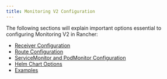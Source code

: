 ```yaml
---
title: Monitoring V2 Configuration
---
```


<head>
  <link rel="canonical" href="https://ranchermanager.docs.rancher.com/pages-for-subheaders/monitoring-v2-configuration"/>
</head>

The following sections will explain important options essential to configuring Monitoring V2 in Rancher:

- [Receiver Configuration](../reference-guides/monitoring-v2-configuration/receivers.md)
- [Route Configuration](../reference-guides/monitoring-v2-configuration/routes.md)
- [ServiceMonitor and PodMonitor Configuration](../reference-guides/monitoring-v2-configuration/servicemonitors-and-podmonitors.md)
- [Helm Chart Options](../reference-guides/monitoring-v2-configuration/helm-chart-options.md)
- [Examples](../reference-guides/monitoring-v2-configuration/examples.md)